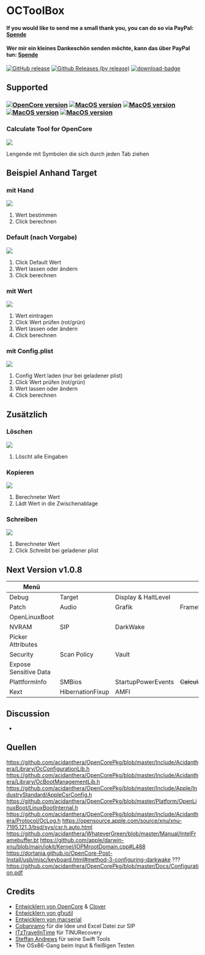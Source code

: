 # OCToolBox

#### If you would like to send me a small thank you, you can do so via PayPal: [Spende](https://www.paypal.com/paypalme/webfalter)
#### Wer mir ein kleines Dankeschön senden möchte, kann das über PayPal tun: [Spende](https://www.paypal.com/paypalme/webfalter)

[![GitHub release](https://img.shields.io/github/release/webfalter/OCToolBox?include_prereleases=&sort=semver&color=blue)](https://github.com/webfalter/OCToolBox/releases/)
[![Github Releases (by release)](https://img.shields.io/github/downloads/webfalter/OCToolBox/1.0.8/total.svg)](https://GitHub.com/webfalter/OCToolBox/releases/)
[![download-badge](https://img.shields.io/github/downloads/webfalter/OCToolBox/total.svg?style=flat-square "Download status")](https://github.com/webfalter/OCToolBox/releases/latest "Download status")
## Supported
### [![OpenCore version](https://img.shields.io/badge/OpenCore-0.7.4+-informational.svg)](https://github.com/acidanthera/OpenCorePkg) [![MacOS version](https://img.shields.io/badge/Bigsur-11.6.0+-informational.svg)](https://www.apple.com/macos) [![MacOS version](https://img.shields.io/badge/Monterey-12.0.0+-informational.svg)](https://www.apple.com/macos) [![MacOS version](https://img.shields.io/badge/Ventura-13.0.0+-informational.svg)](https://www.apple.com/macos) [![MacOS version](https://img.shields.io/badge/Sonoma-14.0.0+-informational.svg)](https://www.apple.com/macos)

### Calculate Tool for OpenCore
![](./img/info.png)

Lengende mit Symbolen die sich durch jeden Tab ziehen
## Beispiel Anhand Target
### mit Hand
![](./img/variante_4.png)
1. Wert bestimmen 
2. Click berechnen
### Default (nach Vorgabe)
![](./img/variante_3.png)
1. Click Default Wert
2. Wert lassen oder ändern 
3. Click berechnen
### mit Wert
![](./img/variante_5.png)
1. Wert eintragen
2. Click Wert prüfen (rot/grün)
3. Wert lassen oder ändern 
4. Click berechnen
### mit Config.plist
![](./img/variante_6.png)
1. Config Wert laden (nur bei geladener plist)
2. Click Wert prüfen (rot/grün)
3. Wert lassen oder ändern  
4. Click berechnen
   
## Zusätzlich
### Löschen
![](./img/variante_1.png)
1. Löscht alle Eingaben
### Kopieren
![](./img/variante_7.png)
1. Berechneter Wert
2. Lädt Wert in die Zwischenablage
### Schreiben
![](./img/variante_2.png)
1. Berechneter Wert
2. Click Schreibt bei geladener plist 

## Next Version v1.0.8
| Menü | | | | | 
| ------------------- | --------------------------------- | --------------------------------- | --------------------------------- | --------------------------------- |
| Debug |Target |Display & HaltLevel | | | 
| Patch |Audio |Grafik |Framebuffer |Connectors |
| OpenLinuxBoot | | | | |
| NVRAM |SIP |DarkWake | | |
| Picker Attributes | | | | |
| Security |Scan Policy |Vault | | |
| Expose Sensitive Data | | | |  |
| PlattformInfo |SMBios |StartupPowerEvents |~~Calculator~~ | | 
| Kext |HibernationFixup |AMFI | | |

## Discussion
- 

## Quellen
https://github.com/acidanthera/OpenCorePkg/blob/master/Include/Acidanthera/Library/OcConfigurationLib.h
https://github.com/acidanthera/OpenCorePkg/blob/master/Include/Acidanthera/Library/OcBootManagementLib.h
https://github.com/acidanthera/OpenCorePkg/blob/master/Include/Apple/IndustryStandard/AppleCsrConfig.h
https://github.com/acidanthera/OpenCorePkg/blob/master/Platform/OpenLinuxBoot/LinuxBootInternal.h
https://github.com/acidanthera/OpenCorePkg/blob/master/Include/Acidanthera/Protocol/OcLog.h
https://opensource.apple.com/source/xnu/xnu-7195.121.3/bsd/sys/csr.h.auto.html
https://github.com/acidanthera/WhateverGreen/blob/master/Manual/IntelFramebuffer.bt
https://github.com/apple/darwin-xnu/blob/main/iokit/Kernel/IOPMrootDomain.cpp#L488
https://dortania.github.io/OpenCore-Post-Install/usb/misc/keyboard.html#method-3-configuring-darkwake ???
https://github.com/acidanthera/OpenCorePkg/blob/master/Docs/Configuration.pdf


## Credits
* [Entwicklern von OpenCore](https://github.com/acidanthera) & [Clover](https://github.com/CloverHackyColor/CloverBootloader)
* [Entwicklern von gfxutil](https://github.com/acidanthera/gfxutil)
* [Entwicklern von macserial](https://github.com/acidanthera/OpenCorePkg/tree/master/Utilities/macserial)
* [Cobanramo](https://github.com/CobanRamo) für die Idee und Excel Datei zur SIP
* [ITzTravelInTime](https://github.com/ITzTravelInTime) für TINURecovery
* [Steffan Andrews](https://github.com/orchetect) für seine Swift Tools
* The OSx86-Gang beim Input & fleißigen Testen
